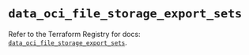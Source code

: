 # `data_oci_file_storage_export_sets`

Refer to the Terraform Registry for docs: [`data_oci_file_storage_export_sets`](https://registry.terraform.io/providers/oracle/oci/6.18.0/docs/data-sources/file_storage_export_sets).
